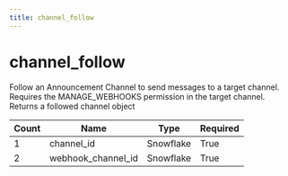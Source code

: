 ```yaml
---
title: channel_follow
---
```

# channel_follow
Follow an Announcement Channel to send messages to a target channel. Requires the MANAGE_WEBHOOKS permission in the target channel. Returns a followed channel object

Count | Name | Type | Required        
----|----|----|----
1 | channel_id | Snowflake | True
2 | webhook_channel_id | Snowflake | True

